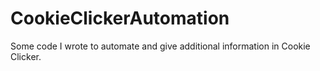 # CookieClickerAutomation
Some code I wrote to automate and give additional information in Cookie Clicker.
